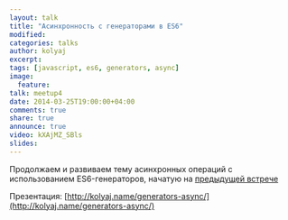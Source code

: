 ```yaml
---
layout: talk
title: "Асинхронность с генераторами в ES6"
modified:
categories: talks
author: kolyaj
excerpt:
tags: [javascript, es6, generators, async]
image:
  feature:
talk: meetup4
date: 2014-03-25T19:00:00+04:00
comments: true
share: true
announce: true
video: kXAjMZ_SBls
slides: 
---
```


Продолжаем и развиваем тему асинхронных операций с использованием ES6-генераторов,
 начатую на [предыдущей встрече](/talks/es6-generators/)

Презентация: [http://kolyaj.name/generators-async/](http://kolyaj.name/generators-async/)